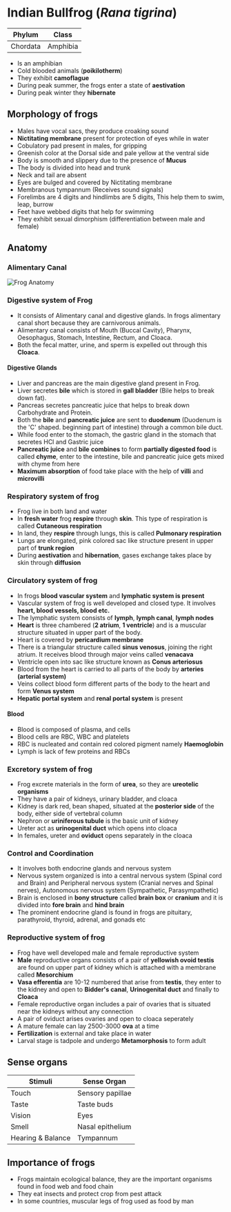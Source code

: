 
# Indian Bullfrog (*Rana tigrina*)


| Phylum   | Class    |
| -------- | -------- |
| Chordata | Amphibia |

- Is an amphibian
- Cold blooded animals (**poikilotherm**)
- They exhibit **camoflague** 
- During peak summer, the frogs  enter a state of **aestivation**
- During peak winter they **hibernate**

## Morphology of frogs
- Males have vocal sacs, they produce croaking sound
- **Nictitating membrane** present for protection of eyes while in water
- Cobulatory pad present in males, for gripping
- Greenish color at the Dorsal side and pale yellow at the ventral side
- Body is smooth and slippery due to the presence of **Mucus**
- The body is divided into head and trunk
- Neck and tail are absent 
- Eyes are bulged and covered by Nictitating membrane
- Membranous tympannum (Receives sound signals)
- Forelimbs are 4 digits and hindlimbs are 5 digits, This help them to swim, leap, burrow
- Feet have webbed digits that help for swimming
- They exhibit sexual dimorphism (differentiation between male and female)

## Anatomy

### Alimentary Canal

![Frog Anatomy](OtherDiagrams/FrogAnatomy.svg)

### Digestive system of Frog

- It consists of Alimentary canal and digestive glands. In frogs alimentary canal short because they are carnivorous animals. 
- Alimentary canal consists of Mouth (Buccal Cavity), Pharynx, Oesophagus, Stomach, Intestine, Rectum, and Cloaca.
- Both the fecal matter, urine, and sperm is expelled out through this **Cloaca**.

#### Digestive Glands

- Liver and pancreas are the main digestive gland present in Frog.
- Liver secretes **bile** which is stored in **gall bladder** (Bile helps to break down fat).
- Pancreas secretes pancreatic juice that helps to break down Carbohydrate and Protein. 
- Both the **bile** and **pancreatic juice** are sent to **duodenum** (Duodenum is the 'C' shaped. beginning part of intestine) through a common bile duct.
- While food enter to the stomach, the gastric gland in the stomach that secretes HCl and Gastric juice
- **Pancreatic juice** and **bile** **combines** to form **partially digested food** is called **chyme**, enter to the intestine, bile and pancreatic juice gets mixed with chyme from here
- **Maximum absorption** of food take place with the help of **villi** and **microvilli**


### Respiratory system of frog
- Frog live in both land and water
- In **fresh water** frog **respire** through **skin**. This type of respiration is called **Cutaneous respiration**
- In land, they **respire** through lungs, this is called **Pulmonary respiration**
- Lungs are elongated, pink colored sac like structure present in upper part of **trunk region**
- During **aestivation** and **hibernation**, gases exchange takes place by skin through **diffusion**

### Circulatory system of frog
- In frogs **blood vascular system** and **lymphatic system is present**
- Vascular system of frog is well developed and closed type. It involves **heart, blood vessels, blood etc.**
- The lymphatic system consists of **lymph**, **lymph canal**, **lymph nodes**
- **Heart** is three chambered (**2 atrium**, **1 ventricle**) and is a muscular structure situated in upper part of the body.
- Heart is covered by **pericardium membrane**
- There is a triangular structure called **sinus venosus**, joining the right atrium. It receives blood through major veins called **venacava**
- Ventricle open into sac like structure known as **Conus arteriosus**
- Blood from the heart is carried to all parts of the body by **arteries (arterial system)**
- Veins collect blood form different parts of the body to the heart and form **Venus system**
- **Hepatic portal system** and **renal portal system** is present

#### Blood
- Blood is composed of plasma, and cells
- Blood cells are RBC, WBC and platelets
- RBC is nucleated and contain red colored pigment namely **Haemoglobin**
- Lymph is lack of few proteins and RBCs

### Excretory system of frog
- Frog excrete materials in the form of **urea**, so they are **ureotelic organisms**
- They have a pair of kidneys, urinary bladder, and cloaca
- Kidney is dark red, bean shaped, situated at the **posterior side** of the body, either side of vertebral column
- Nephron or **uriniferous tubule** is the basic unit of kidney
- Ureter act as **urinogenital duct** which opens into cloaca
- In females, ureter and **oviduct** opens separately in the cloaca

### Control and Coordination
- It involves both endocrine glands and nervous system
- Nervous system organized is into a central nervous system (Spinal cord and Brain) and Peripheral nervous system (Cranial nerves and Spinal nerves), Autonomous nervous system (Sympathetic, Parasympathetic)
- Brain is enclosed in **bony structure** called **brain box** or **cranium** and it is divided into **fore  brain** and **hind brain**
- The prominent endocrine gland is found in frogs are pituitary, parathyroid, thyroid, adrenal, and gonads etc

### Reproductive system of frog
- Frog have well developed male and female reproductive system
- **Male** reproductive organs consists of a pair of **yellowish ovoid testis** are found on upper part of kidney which is attached with a membrane called **Mesorchium**
-  **Vasa efferentia** are 10-12 numbered that arise from **testis**, they enter to the kidney and open to **Bidder's canal**, **Urinogenital duct** and finally to **Cloaca**
- Female reproductive organ includes a pair of ovaries that is situated near the kidneys without any connection
- A pair of oviduct arises ovaries and open to cloaca seperately 
- A mature female can lay 2500-3000 **ova** at a time
- **Fertilization** is external and take place in water
- Larval stage is tadpole and undergo **Metamorphosis** to form adult

## Sense organs

| Stimuli           | Sense Organ      |
| ----------------- | ---------------- |
| Touch             | Sensory papillae |
| Taste             | Taste buds       |
| Vision            | Eyes             |
| Smell             | Nasal epithelium |
| Hearing & Balance | Tympannum        |

## Importance of frogs
- Frogs maintain ecological balance, they are the important organisms found in food web and food chain
- They eat insects and protect crop from pest attack 
- In some countries, muscular legs of frog used as food by man

